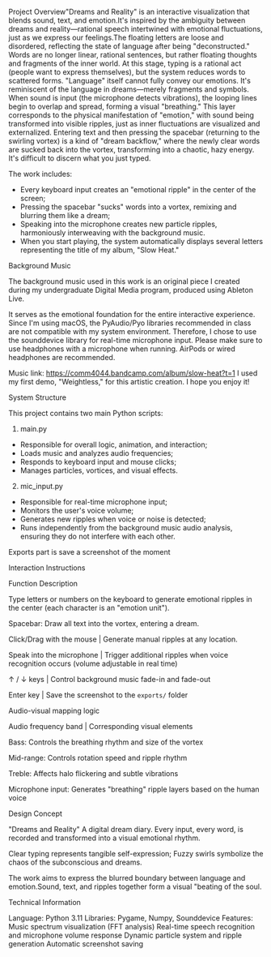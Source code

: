 Project Overview"Dreams and Reality" is an interactive visualization that blends sound, text, and emotion.It's inspired by the ambiguity between dreams and reality—rational speech intertwined with emotional fluctuations, just as we express our feelings.The floating letters are loose and disordered, reflecting the state of language after being "deconstructed." Words are no longer linear, rational sentences, but rather floating thoughts and fragments of the inner world. At this stage, typing is a rational act (people want to express themselves), but the system reduces words to scattered forms. "Language" itself cannot fully convey our emotions. It's reminiscent of the language in dreams—merely fragments and symbols. When sound is input (the microphone detects vibrations), the looping lines begin to overlap and spread, forming a visual "breathing." This layer corresponds to the physical manifestation of "emotion," with sound being transformed into visible ripples, just as inner fluctuations are visualized and externalized. Entering text and then pressing the spacebar (returning to the swirling vortex) is a kind of "dream backflow," where the newly clear words are sucked back into the vortex, transforming into a chaotic, hazy energy. It's difficult to discern what you just typed.

The work includes:
- Every keyboard input creates an "emotional ripple" in the center of the screen;
- Pressing the spacebar "sucks" words into a vortex, remixing and blurring them like a dream;
- Speaking into the microphone creates new particle ripples, harmoniously interweaving with the background music.
- When you start playing, the system automatically displays several letters representing the title of my album, "Slow Heat."

Background Music

The background music used in this work is an original piece I created during my undergraduate Digital Media program, produced using Ableton Live.

It serves as the emotional foundation for the entire interactive experience. Since I'm using macOS, the PyAudio/Pyo libraries recommended in class are not compatible with my system environment. Therefore, I chose to use the sounddevice library for real-time microphone input. Please make sure to use headphones with a microphone when running. AirPods or wired headphones are recommended.

Music link: https://comm4044.bandcamp.com/album/slow-heat?t=1
I used my first demo, "Weightless," for this artistic creation. I hope you enjoy it!

System Structure

This project contains two main Python scripts:

1. main.py
- Responsible for overall logic, animation, and interaction;
- Loads music and analyzes audio frequencies;
- Responds to keyboard input and mouse clicks;
- Manages particles, vortices, and visual effects.

2. mic_input.py
- Responsible for real-time microphone input;
- Monitors the user's voice volume;
- Generates new ripples when voice or noise is detected;
- Runs independently from the background music audio analysis, ensuring they do not interfere with each other.

Exports part is save a screenshot of the moment

Interaction Instructions

Function Description

Type letters or numbers on the keyboard to generate emotional ripples in the center (each character is an "emotion unit").

Spacebar: Draw all text into the vortex, entering a dream.

Click/Drag with the mouse | Generate manual ripples at any location.

Speak into the microphone | Trigger additional ripples when voice recognition occurs (volume adjustable in real time)

↑ / ↓ keys | Control background music fade-in and fade-out

Enter key | Save the screenshot to the `exports/` folder

Audio-visual mapping logic

Audio frequency band | Corresponding visual elements

Bass: Controls the breathing rhythm and size of the vortex

Mid-range: Controls rotation speed and ripple rhythm

Treble: Affects halo flickering and subtle vibrations

Microphone input: Generates "breathing" ripple layers based on the human voice

Design Concept

"Dreams and Reality" A digital dream diary. Every input, every word, is recorded and transformed into a visual emotional rhythm.

Clear typing represents tangible self-expression;
Fuzzy swirls symbolize the chaos of the subconscious and dreams.

The work aims to express the blurred boundary between language and emotion.Sound, text, and ripples together form a visual "beating of the soul.



Technical Information

Language: Python 3.11
Libraries: Pygame, Numpy, Sounddevice
Features:
Music spectrum visualization (FFT analysis)
Real-time speech recognition and microphone volume response
Dynamic particle system and ripple generation
Automatic screenshot saving



